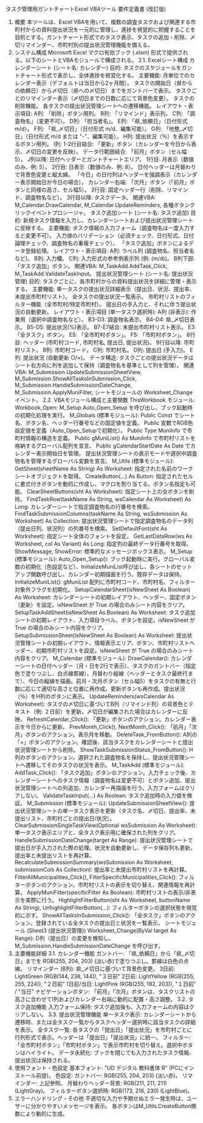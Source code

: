 タスク管理用ガントチャートExcel VBAツール 要件定義書 (改訂版)
1. 概要
本ツールは、Excel VBAを用いて、複数の調査タスクおよび関連する市町村からの資料提出状況を一元的に管理し、進捗を視覚的に把握することを目的とする。ガントチャート形式でのタスク表示、タスクの追加・削除、〆切リマインダー、市町村別の提出状況管理機能を備える。
2. システム構成
Microsoft Excel マクロ有効ブック (.xlsm) 形式で提供される。以下のシートとVBAモジュールで構成される。
2.1. Excelシート構成
カレンダーシート (シート名: カレンダー)
目的: タスクのスケジュールをガントチャート形式で表示し、全体進捗を視覚化する。
主要機能:
月単位でのカレンダー表示（デフォルトは当日から2ヶ月間）。
タスクの開始日（県からの依頼日）から〆切日（県への〆切日）までをガントバーで表示。
タスクごとのリマインダー表示（〆切日までの日数に応じて背景色変更）。
タスクの削除機能。
各タスクの提出状況管理シートへの遷移機能。
レイアウト・表示項目:
A列: 「削除」ボタン用列。
B列: 「リマインド」表示列。
C列: 「調査物名」（変更不可）。
D列: 「担当者名」。
E列: 「県_依頼日」（日付形式 m/d）。
F列: 「県_〆切日」（日付形式 m/d、編集可能）。
G列: 「地整_〆切日」（日付形式 m/d または "-"、編集可能）。
H列: 提出状況（％）を表示するボタン用列。
I列:
1-2行目結合: 「更新」ボタン（カレンダーを今日から表示、〆切日の変更を反映）。
データ行範囲結合: 「前月」ボタン（セル幅5）。
J列以降: 日付ヘッダーとガントチャートエリア。
1行目: 月表示（数値のみ、例: 5）。
2行目: 日表示（数値のみ、例: 8）。
日付ヘッダーは月替わりで背景色変更と縦太線。
「今日」の日付列はヘッダーを強調表示（カレンダー表示開始日が今日の場合）。
カレンダー右端: 「次月」ボタン（「前月」ボタンと同様の高さ、セル幅5）。
2行目: 固定ヘッダー行（削除、リマインド、調査物名など）。
3行目以降: タスクデータ。
関連VBA: M_Calendar.DrawCalendar, M_Calendar.UpdateReminders, 各種ボタンクリックイベントプロシージャ。
タスク追加シート (シート名: タスク追加)
目的: 新規タスク情報を入力し、カレンダーシートおよび提出状況管理シートに反映する。
主要機能:
タスク情報の入力フォーム（調査物名は一度入力すると変更不可）。
入力値のバリデーション（必須チェック、日付形式、日付論理チェック、調査物名の重複チェック）。
「タスク追加」ボタンによるデータ登録処理。
レイアウト・表示項目:
A列: ラベル列 (調査物名、担当者名など)。
B列: 入力欄。
C列: 入力形式の参考例表示列 (例: (m/d))。
B列下部: 「タスク追加」ボタン。
関連VBA: M_TaskAdd.AddTask_Click, M_TaskAdd.ValidateTaskInput。
提出状況管理シート (シート名: 提出状況管理)
目的: タスクごとに、各市町村からの資料提出状況を詳細に管理・表示する。
主要機能:
単一タスクの提出状況詳細表示（提出日、状況、提出率、未提出市町村リスト）。
全タスクの提出状況一覧表示。
市町村リストのフィルター機能（全市町村/特定市町村）。
提出日の手入力と、それに伴う提出状況の自動更新。
レイアウト・表示項目 (単一タスク選択時):
A列 (非表示): 作業用（選択中調査物名など）。
B3-D3: 調査物名表示。
B4-D4: 県_〆切日表示。
B5-D5: 提出状況(%)表示。
B7-E7結合: 未提出市町村リスト表示。
E3: 「全タスク」ボタン。
E5: 「全市町村ボタン」。
F5: 「市町村ボタン」。
8行目: ヘッダー (市町村コード, 市町村名, 提出日, 提出状況)。
9行目以降: 市町村リスト。
B列: 市町村コード。
C列: 市町村名。
D列: 提出日 (手入力)。
E列: 提出状況 (自動更新 ○/×)。
データ構造: タスクごとの提出状況データはシート右方向に列を追加して保持（調査物名を基準として列を管理）。
関連VBA: M_Submission.UpdateSubmissionSheetView, M_Submission.ShowAllTasksInSubmission_Click, M_Submission.HandleSubmissionDateChange, M_Submission.ApplyMuniFilter, シートモジュールの Worksheet_Change イベント。
2.2. VBAモジュール構成と主要関数
ThisWorkbook モジュール:
Workbook_Open: M_Setup.Auto_Open_Setup を呼び出し、ブック起動時の初期化処理を実行。
M_Globals (標準モジュール):
Public Const でシート名、ボタン名、ヘッダー行番号などの固定値を定義。
Public 変数でRGB色設定値を定義（Auto_Open_Setupで初期化）。
Public Type MuniInfo で市町村情報の構造を定義。
Public gMuniList() As MuniInfo で市町村リストを格納するグローバル配列を宣言。
Public gCalendarStartDate As Date でカレンダー表示開始日を管理。
提出状況管理シートの表示モードや選択中調査物名を管理するグローバル変数を宣言。
M_Utils (標準モジュール):
GetSheet(sheetName As String) As Worksheet: 指定された名前のワークシートオブジェクトを取得。
CreateButton(...) As Button: 指定されたセルに書式付きボタンを動的に作成し、マクロを割り当てる。ボタン名指定も可能。
ClearSheetButtons(sht As Worksheet): 指定シート上の全ボタンを削除。
FindTaskRow(taskName As String, wsCalendar As Worksheet) As Long: カレンダーシートで指定調査物名の行番号を検索。
FindTaskSubmissionColumns(taskName As String, wsSubmission As Worksheet) As Collection: 提出状況管理シートで指定調査物名のデータ列（提出日列、状況列）の列番号を検索。
SetDefaultFont(sht As Worksheet): 指定シート全体のフォントを設定。
GetLastDataRow(ws As Worksheet, col As Variant) As Long: 指定列の最終データ行番号を取得。
ShowMessage, ShowError: 標準的なメッセージボックス表示。
M_Setup (標準モジュール):
Auto_Open_Setup(): ブック起動時に実行。グローバル変数の初期化（色設定など）、InitializeMuniList呼び出し、各シートのセットアップ関数呼び出し、カレンダー初期描画を行う。既存データは保持。
InitializeMuniList(): gMuniList 配列に市町村コード、市町村名、フィルター対象外フラグを初期化。
SetupCalendarSheet(isNewSheet As Boolean) As Worksheet: カレンダーシートの初期レイアウト、ヘッダー、固定ボタン（更新）を設定。isNewSheet が True の場合のみシート内容をクリア。
SetupTaskAddSheet(isNewSheet As Boolean) As Worksheet: タスク追加シートの初期レイアウト、入力項目ラベル、ボタンを設定。isNewSheet が True の場合のみシート内容をクリア。
SetupSubmissionSheet(isNewSheet As Boolean) As Worksheet: 提出状況管理シートの初期レイアウト、情報表示エリア、ボタン、市町村リストヘッダー、初期市町村リストを設定。isNewSheet が True の場合のみシート内容をクリア。
M_Calendar (標準モジュール):
DrawCalendar(): カレンダーシートの日付ヘッダー（月・日を2行で表示）、タスクのガントバー（指定色で塗りつぶし、白点線罫線）、月替わり縦線（ヘッダーとタスク最終行まで）、今日の縦線を描画。前月・次月ボタン（セル幅5）をタスクの有無と行数に応じて適切な高さと位置に再作成。更新ボタンも再作成。提出状況（％）をH列のボタンに表示。
UpdateReminders(wsCalendar As Worksheet): タスクの〆切日に基づいてB列（リマインド列）の背景色とテキスト（例: ２日前）を更新。〆切日が編集された場合はカレンダーに反映。
RefreshCalendar_Click(): 「更新」ボタンのアクション。カレンダー表示を今日からに更新。
PrevMonth_Click(), NextMonth_Click(): 「前月」「次月」ボタンのアクション。表示月を移動。
DeleteTask_FromButton(): A列の「×」ボタンのアクション。確認後、該当タスクをカレンダーシートと提出状況管理シートから削除。
ShowTaskSubmissionStatus_FromButton(): H列のボタンのアクション。選択された調査物名を保持し、提出状況管理シートへ遷移してそのタスクの状況を表示。
M_TaskAdd (標準モジュール):
AddTask_Click(): 「タスク追加」ボタンのアクション。入力チェック後、カレンダーシートへのタスク情報（調査物名は変更不可）とボタン追加、提出状況管理シートへの列追加、カレンダー再描画を行う。入力フォームはクリアしない。
ValidateTaskInput(...) As Boolean: タスク追加時の入力値を検証。
M_Submission (標準モジュール):
UpdateSubmissionSheetView(): 提出状況管理シートの単一タスク表示を更新（タスク名、〆切日、提出率、未提出リスト、市町村ごとの提出日/状況）。
ClearSubmissionSingleTaskView(Optional wsSubmission As Worksheet): 単一タスク表示エリアと、全タスク表示用に確保された列をクリア。
HandleSubmissionDateChange(target As Range): 提出状況管理シートで提出日が手入力された際の処理。状況を自動更新し、データ保存列も更新。提出率と未提出リストを再計算。
RecalculateSubmissionSummary(wsSubmission As Worksheet, submissionCols As Collection): 提出率と未提出市町村リストを再計算。
FilterAllMunicipalities_Click(), FilterSpecificMunicipalities_Click(): フィルターボタンのアクション。市町村リストの表示を切り替え、関連情報を再計算。
ApplyMuniFilter(specificFilter As Boolean): 市町村リストの表示/非表示を実際に行う。
HighlightFilterButton(sht As Worksheet, buttonName As String), UnhighlightFilterButton(...): フィルターボタンの選択状態を視覚的に示す。
ShowAllTasksInSubmission_Click(): 「全タスク」ボタンのアクション。登録されている全タスクの提出日と状況を一覧表示。
シートモジュール (Sheet3 (提出状況管理))
Worksheet_Change(ByVal target As Range): D列（提出日）の変更を検知し、M_Submission.HandleSubmissionDateChange を呼び出す。
3. 主要機能詳細
3.1. カレンダー機能
ガントバー: 「県_依頼日」から「県_〆切日」までを RGB(255, 204, 203) (淡い赤)で塗りつぶし。罫線は白色の点線。
リマインダー (B列): 県_〆切日に基づいて背景色変更。
3日前: LightGreen (RGB(144, 238, 144)), "３日前"
2日前: LightYellow (RGB(255, 255, 224)), "２日前"
1日前/当日: LightPink (RGB(255, 192, 203)), "１日前" / "当日"
ナビゲーションボタン: 「前月」「次月」ボタンは、タスクリストの高さに合わせてI列およびカレンダー右端に動的に配置・高さ調整。
3.2. タスク追加機能
入力フォーム保持: タスク追加後も、入力フォームの内容はクリアしない。
3.3. 提出状況管理機能
単一タスク表示: カレンダーシートから遷移時、または全タスク一覧からタスクヘッダー選択時に該当タスクの詳細を表示。
全タスク一覧: 各タスクの「提出日」「提出状況」を市町村ごとに行列形式で表示。ヘッダーは「提出日」「提出状況」に統一。
フィルター: 「全市町村ボタン」「市町村ボタン」で表示市町村を切り替え。選択中ボタンはハイライト。
データ永続化: ブックを閉じても入力されたタスク情報、提出状況は保持される。
4. 使用フォント・色設定
基本フォント: "UD デジタル 教科書体 R" (PCにインストール前提)。
色設定:
ガントバー: RGB(255, 204, 203) (淡い赤)。
リマインダー: 上記参照。
月替わりヘッダー背景: RGB(211, 211, 211) (LightGray)。
フィルターボタン選択時: RGB(173, 216, 230) (LightBlue)。
5. エラーハンドリング・その他
不適切な入力や予期せぬエラー発生時は、ユーザーに分かりやすいメッセージを表示。
各ボタンはM_Utils.CreateButton関数により動的に生成。
